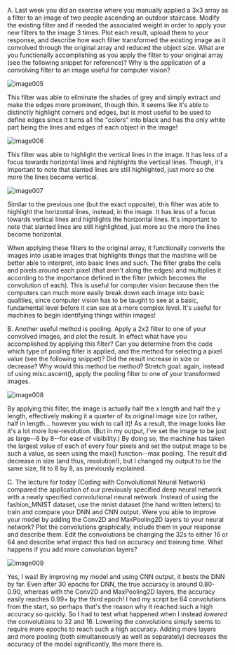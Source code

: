 
A. Last week you did an exercise where you manually applied a 3x3 array as a filter to an image of two people ascending an outdoor staircase. Modify the existing filter and if needed the associated weight in order to apply your new filters to the image 3 times. Plot each result, upload them to your response, and describe how each filter transformed the existing image as it convolved through the original array and reduced the object size. What are you functionally accomplishing as you apply the filter to your original array (see the following snippet for reference)? Why is the application of a convolving filter to an image useful for computer vision?

![image005](https://github.com/dshuangg/responses/raw/master/image005.png)

This filter was able to eliminate the shades of grey and simply extract and make the edges more prominent, though thin. It seems like it's able to distinctly highlight corners and edges, but is most useful to be used to define edges since it turns all the "colors" into black and has the only white part being the lines and edges of each object in the image!

![image006](https://github.com/dshuangg/responses/raw/master/image006.png)

This filter was able to highlight the vertical lines in the image. It has less of a focus towards horizontal lines and highlights the vertical lines. Though, it's important to note that slanted lines are still highlighted, just more so the more the lines become vertical.

![image007](https://github.com/dshuangg/responses/raw/master/image007.png)

Similar to the previous one (but the exact opposite), this filter was able to highlight the horizontal lines, instead, in the image. It has less of a focus towards vertical lines and highlights the horizontal lines. It's important to note that slanted lines are still highlighted, just more so the more the lines become horizontal.

When applying these filters to the original array, it functionally converts the images into usable images that highlights things that the machine will be better able to interpret, into basic lines and such. The filter grabs the cells and pixels around each pixel (that aren't along the edges) and multiplies it according to the importance defined in the filter (which becomes the convolution of each). This is useful for computer vision because then the computers can much more easily break down each image into basic qualities, since computer vision has to be taught to see at a basic, fundamental level before it can see at a more complex level. It's useful for machines to begin identifying things within images!

B. Another useful method is pooling. Apply a 2x2 filter to one of your convolved images, and plot the result. In effect what have you accomplished by applying this filter? Can you determine from the code which type of pooling filter is applied, and the method for selecting a pixel value (see the following snippet)? Did the result increase in size or decrease? Why would this method be method? Stretch goal: again, instead of using misc.ascent(), apply the pooling filter to one of your transformed images. 

![image008](https://github.com/dshuangg/responses/raw/master/image008.png)

By applying this filter, the image is actually half the x length and half the y length, effectively making it a quarter of its original image size (or rather, half in length... however you wish to call it)! As a result, the image looks like it's a lot more low-resolution. (But in my output, I've set the image to be just as large--8 by 8--for ease of visibility.) By doing so, the machine has taken the largest value of each of every four pixels and set the output image to be such a value, as seen using the max() function--max pooling. The result did decrease in size (and thus, resolution!), but I changed my output to be the same size, fit to 8 by 8, as previously explained.

C. The lecture for today (Coding with Convolutional Neural Network) compared the application of our previously specified deep neural network with a newly specified convolutional neural network. Instead of using the fashion_MNIST dataset, use the mnist dataset (the hand written letters) to train and compare your DNN and CNN output. Were you able to improve your model by adding the Conv2D and MaxPooling2D layers to your neural network? Plot the convolutions graphically, include them in your response and describe them. Edit the convolutions be changing the 32s to either 16 or 64 and describe what impact this had on accuracy and training time. What happens if you add more convolution layers?

![image009](https://github.com/dshuangg/responses/raw/master/image009.png)

Yes, I was! By improving my model and using CNN output, it bests the DNN by far. Even after 30 epochs for DNN, the true accuracy is around 0.80-0.90, whereas with the Conv2D and MaxPooling2D layers, the accuracy easily reaches 0.99+ by the third epoch! I had my script be 64 convolutions from the start, so perhaps that's the reason why it reached such a high accuracy so quickly. So I had to test what happened when I instead *lowered* the convolutions to 32 and 16. Lowering the convolutions simply seems to require more epochs to reach such a high accuracy. Adding more layers and more pooling (both simultaneously as well as separately) decreases the accuracy of the model significantly, the more there is.

